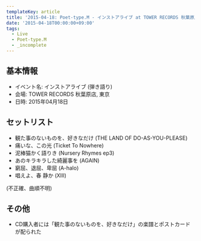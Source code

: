```yaml
---
templateKey: article
title: '2015-04-18: Poet-type.M - インストアライブ at TOWER RECORDS 秋葉原店'
date: '2015-04-18T00:00:00+09:00'
tags:
  - Live
  - Poet-type.M
  - _incomplete
---
```

## 基本情報

* イベント名: インストアライブ (弾き語り)
* 会場: TOWER RECORDS 秋葉原店, 東京
* 日時: 2015年04月18日

## セットリスト

* 観た事のないものを、好きなだけ (THE LAND OF DO-AS-YOU-PLEASE)
* 痛いな、この光 (Ticket To Nowhere)
* 泥棒猫かく語りき (Nursery Rhymes ep3)
* あのキラキラした綺麗事を (AGAIN)
* 窮屈、退屈、卑屈 (A-halo)
* 唱えよ、春 静か (XIII)

(不正確、曲順不明)

## その他

* CD購入者には「観た事のないものを、好きなだけ」の楽譜とポストカードが配られた

